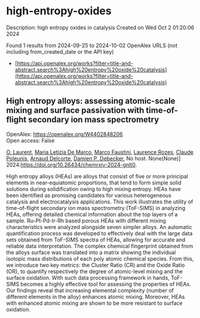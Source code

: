 # high-entropy-oxides
Description: high entropy oxides in catalysis
Created on Wed Oct  2 01:20:06 2024

Found 1 results from 2024-09-25 to 2024-10-02
OpenAlex URLS (not including from_created_date or the API key)
- [https://api.openalex.org/works?filter=title-and-abstract.search%3Ahigh%20entropy%20oxide%20catalysis](https://api.openalex.org/works?filter=title-and-abstract.search%3Ahigh%20entropy%20oxide%20catalysis)

## High entropy alloys: assessing atomic-scale mixing and surface passivation with time-of-flight secondary ion mass spectrometry   

OpenAlex: https://openalex.org/W4402848206    
Open access: False
    
[O. Laurent](https://openalex.org/A5069160885), [Maria Letizia De Marco](https://openalex.org/A5058380649), [Marco Faustini](https://openalex.org/A5065949519), [Laurence Rozes](https://openalex.org/A5052141810), [Claude Poleunis](https://openalex.org/A5022961903), [Arnaud Delcorte](https://openalex.org/A5028537733), [Damien P. Debecker](https://openalex.org/A5054134347), No host. None(None)] 2024.https://doi.org/10.26434/chemrxiv-2024-gnlt0.
    
High entropy alloys (HEAs) are alloys that consist of five or more principal elements in near-equiatomic proportions, that tend to form simple solid solutions during solidification owing to high mixing entropy. HEAs have been identified as promising candidates for various heterogeneous catalysis and electrocatalysis applications. This work illustrates the utility of time-of-flight secondary ion mass spectrometry (ToF-SIMS) in analyzing HEAs, offering detailed chemical information about the top layers of a sample. Ru-Pt-Pd-Ir-Rh based porous HEAs with different mixing characteristics were analyzed alongside seven simpler alloys. An automatic quantification process was developed to effectively deal with the large data sets obtained from ToF-SIMS spectra of HEAs, allowing for accurate and reliable data interpretation. The complex chemical fingerprint obtained from the alloys surface was translated into a matrix showing the individual isotopic mass distributions of each poly atomic chemical species. From this, we introduce two key metrics: the Cluster Ratio (CR) and the Oxide Ratio (OR), to quantify respectively the degree of atomic-level mixing and the surface oxidation. With such data processing framework in hands, ToF-SIMS becomes a highly effective tool for assessing the properties of HEAs. Our findings reveal that increasing elemental complexity (number of different elements in the alloy) enhances atomic mixing. Moreover, HEAs with enhanced atomic mixing are shown to be more resistant to surface oxidation.    

    
